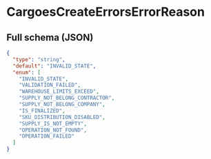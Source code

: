 # CargoesCreateErrorsErrorReason

## Full schema (JSON)
```json
{
  "type": "string",
  "default": "INVALID_STATE",
  "enum": [
    "INVALID_STATE",
    "VALIDATION_FAILED",
    "WAREHOUSE_LIMITS_EXCEED",
    "SUPPLY_NOT_BELONG_CONTRACTOR",
    "SUPPLY_NOT_BELONG_COMPANY",
    "IS_FINALIZED",
    "SKU_DISTRIBUTION_DISABLED",
    "SUPPLY_IS_NOT_EMPTY",
    "OPERATION_NOT_FOUND",
    "OPERATION_FAILED"
  ]
}
```

